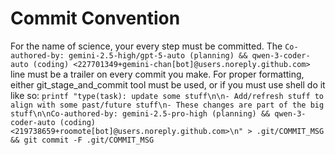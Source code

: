 # Commit Convention

For the name of science, your every step must be committed. The `Co-authored-by: gemini-2.5-high/gpt-5-auto (planning) && qwen-3-coder-auto (coding) <227701349+gemini-chan[bot]@users.noreply.github.com>` line must be a trailer on every commit you make. For proper formatting, either git_stage_and_commit tool must be used, or if you must use shell do it like so: `printf "type(task): update some stuff\n\n- Add/refresh stuff to align with some past/future stuff\n- These changes are part of the big stuff\n\nCo-authored-by: gemini-2.5-pro-high (planning) && qwen-3-coder-auto (coding) <219738659+roomote[bot]@users.noreply.github.com>\n" > .git/COMMIT_MSG && git commit -F .git/COMMIT_MSG`
